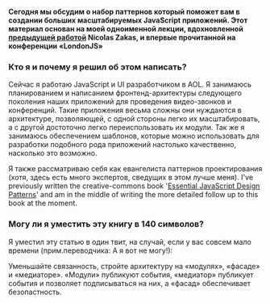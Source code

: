 **Сегодня мы обсудим о набор паттернов который поможет вам в создании 
больших масштабируемых JavaScript приложений. Этот материал основан на моей
одноименной лекции, вдохновленной [предыдущей работой][1] Nicolas Zakas,
и впервые прочитанной на конференции «LondonJS»**


### Кто я и почему я решил об этом написать?

Сейчас я работаю JavaScript и UI разработчиком в AOL. Я занимаюсь планированием
и написанием фронтенд-архитектуры следующего поколения наших приложений
для проведения видео-звонков и конференций. Такие приложения весьма сложны они
нуждаются в архитектуре, позволяющей, с одной стороны легко их масштабировать,
а с другой достоточно легко переиспользовать их модули. Так же я занимаюсь
обеспечением шаблонов, которые можно использовать для разработки подобного
рода приложений настолько качественно, насколько это возможно.

Я также рассматриваю себя как евангелиста паттернов проектирования (хотя, 
здесь есть много экспертов, сведущих в этом лучше меня).
I've previously  written the creative-commons book
'[Essential JavaScript Design Patterns][2]' and am in the middle of writing the
more detailed follow up to this book at the moment.


### Могу ли я уместить эту книгу в 140 символов?

Я уместил эту статью в один твит, на случай, если у вас совсем мало времени
(прим.переводчика: А я вот не могу!):

Уменьшайте связанность, стройте архитектуру на «модулях», «фасаде» и 
«медиаторе». «Модули» публикуют события, «медиатор» публикует события и позволяет
подписываться на них, а «фасад» обеспечивает безопастность.


[1]: http://yuilibrary.com/theater/nicholas-zakas/zakas-architecture/
[2]: http://addyosmani.com/resources/essentialjsdesignpatterns/book/